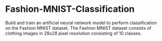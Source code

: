 # Fashion-MNIST-Classification
Build and train an artificial neural network model to perform classification on the Fashion MNIST dataset. The Fashion MNIST dataset consists of clothing images in 28x28 pixel resolution consisting of 10 classes.
